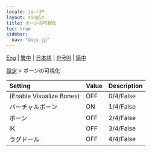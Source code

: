 ```yaml
---
locale: ja-rJP
layout: single
title: ボーンの可視化
toc: true
sidebar:
  nav: "docs-jp"
---
```

[Eng](/dancexr/menu/2025.4/actor/visualize_bones) | [繁中](/tw/dancexr/menu/2025.4/actor/visualize_bones) | [日本語](/jp/dancexr/menu/2025.4/actor/visualize_bones) | [한국어](/kr/dancexr/menu/2025.4/actor/visualize_bones) | [简中](/zh/dancexr/menu/2025.4/actor/visualize_bones)

[設定](../menu#設定) > ボーンの可視化



| Setting | Value | Description |
| :--- | --- | :--- |
| (Enable Visualize Bones) | OFF | 0/4/False
| バーチャルボーン | ON | 1/4/False
| ボーン | OFF | 2/4/False
| IK | OFF | 3/4/False
| ラグドール | OFF | 4/4/False
